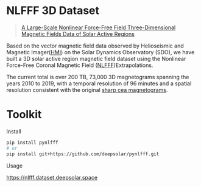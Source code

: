 # NLFFF 3D Dataset

> [A Large-Scale Nonlinear Force-Free Field Three-Dimensional Magnetic Fields Data of Solar Active Regions](https://nlfff.dataset.deepsolar.space)

Based on the vector magnetic field data observed by Helioseismic and Magnetic Imager([HMI](http://hmi.stanford.edu)) on the Solar Dynamics Observatory (SDO), we have built a 3D solar  active region magnetic field dataset using the Nonlinear Force-Free  Coronal Magnetic Field ([NLFFF](https://doi.org/10.1007/s11207-012-9966-z))Extrapolations.

The current total is over 200 TB, 73,000 3D magnetograms  spanning the years 2010 to 2019, with a temporal resolution of 96  minutes and a spatial resolution consistent with the original [sharp cea magnetograms](http://jsoc.stanford.edu/doc/data/hmi/sharp/sharp.htm).



# Toolkit

Install

```bash
pip install pynlfff
# or
pip install git+https://github.com/deepsolar/pynlfff.git
```

Usage

<https://nlfff.dataset.deepsolar.space>


